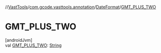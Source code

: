 //[VastTools](../../../index.md)/[com.gcode.vasttools.annotation](../index.md)/[DateFormat](index.md)/[GMT_PLUS_TWO](-g-m-t_-p-l-u-s_-t-w-o.md)

# GMT_PLUS_TWO

[androidJvm]\
val [GMT_PLUS_TWO](-g-m-t_-p-l-u-s_-t-w-o.md): [String](https://developer.android.com/reference/kotlin/java/lang/String.html)
